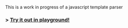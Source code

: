 This is a work in progress of a javascript template parser

### > [Try it out in playground!](https://eugenioenko.github.io/kasper-js/)
